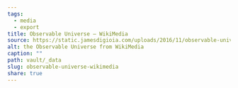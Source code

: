 ```yaml
---
tags:
  - media
  - export
title: Observable Universe – WikiMedia
source: https://static.jamesdigioia.com/uploads/2016/11/observable-universe-wikimedia.png
alt: the Observable Universe from WikiMedia
caption: ""
path: vault/_data
slug: observable-universe-wikimedia
share: true
---
```

